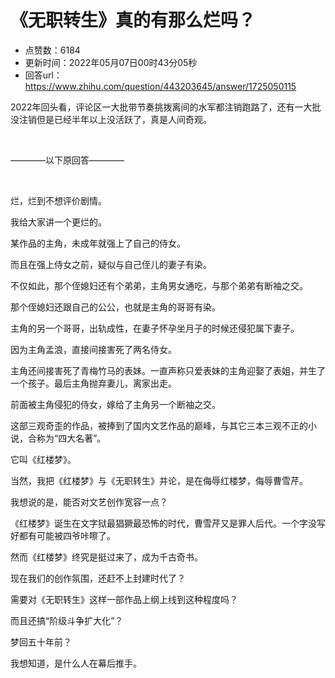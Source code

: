 # 《无职转生》真的有那么烂吗？
- 点赞数：6184
- 更新时间：2022年05月07日00时43分05秒
- 回答url：https://www.zhihu.com/question/443203645/answer/1725050115
<body>
 <p data-pid="m2sCBEFO">2022年回头看，评论区一大批带节奏挑拨离间的水军都注销跑路了，还有一大批没注销但是已经半年以上没活跃了，真是人间奇观。</p>
 <p class="ztext-empty-paragraph"><br></p>
 <p data-pid="BXylyxQi">————以下原回答————</p>
 <p class="ztext-empty-paragraph"><br></p>
 <p data-pid="k2FjXyvB">烂，烂到不想评价剧情。</p>
 <p data-pid="WSF30Qf-">我给大家讲一个更烂的。</p>
 <p data-pid="GgKlPDVf">某作品的主角，未成年就强上了自己的侍女。</p>
 <p data-pid="MEuyl1wz">而且在强上侍女之前，疑似与自己侄儿的妻子有染。</p>
 <p data-pid="nqiWGKV1">不仅如此，那个侄媳妇还有个弟弟，主角男女通吃，与那个弟弟有断袖之交。</p>
 <p data-pid="O2Y6ulvB">那个侄媳妇还跟自己的公公，也就是主角的哥哥有染。</p>
 <p data-pid="gHQkTEX0">主角的另一个哥哥，出轨成性，在妻子怀孕坐月子的时候还侵犯属下妻子。</p>
 <p data-pid="qhsfks-P">因为主角孟浪，直接间接害死了两名侍女。</p>
 <p data-pid="2Se4amv1">主角还间接害死了青梅竹马的表妹。一直声称只爱表妹的主角迎娶了表姐，并生了一个孩子。最后主角抛弃妻儿，离家出走。</p>
 <p data-pid="TqhJ0JfJ">前面被主角侵犯的侍女，嫁给了主角另一个断袖之交。</p>
 <p data-pid="4wG6Ri_-">这部三观奇歪的作品，被捧到了国内文艺作品的巅峰，与其它三本三观不正的小说，合称为“四大名著”。</p>
 <p data-pid="7wCRbVpl">它叫《红楼梦》。</p>
 <p data-pid="7Qgy7o6M">当然，我把《红楼梦》与《无职转生》并论，是在侮辱红楼梦，侮辱曹雪芹。</p>
 <p data-pid="G-zlFETX">我想说的是，能否对文艺创作宽容一点？</p>
 <p data-pid="OqzcCaBj">《红楼梦》诞生在文字狱最猖獗最恐怖的时代，曹雪芹又是罪人后代。一个字没写好都有可能被四爷咔嚓了。</p>
 <p data-pid="GbEG4rUq">然而《红楼梦》终究是挺过来了，成为千古奇书。</p>
 <p data-pid="WHmJqzly">现在我们的创作氛围，还赶不上封建时代了？</p>
 <p data-pid="jew0abwg">需要对《无职转生》这样一部作品上纲上线到这种程度吗？</p>
 <p data-pid="OcyWIV1Q">而且还搞“阶级斗争扩大化”？</p>
 <p data-pid="QrRTbRVZ">梦回五十年前？</p>
 <p data-pid="_lPmTLzE">我想知道，是什么人在幕后推手。</p>
</body>